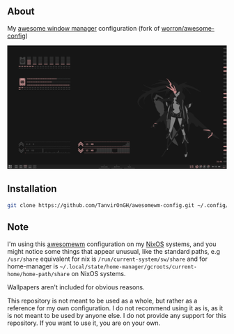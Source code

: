 ## About
My [awesome window manager](https://awesomewm.org) configuration (fork of [worron/awesome-config](https://github.com/worron/awesome-config))

![Ruby Desktop](screenshots/rosybrown_desktop.png)

## Installation
```bash
git clone https://github.com/TanvirOnGH/awesomewm-config.git ~/.config/awesome --recursive
```

## Note
I'm using this [awesomewm](https://awesomewm.org) configuration on my [NixOS](https://nixos.org) systems, and you might notice some things that appear unusual, like the standard paths, e.g `/usr/share` equivalent for nix is `/run/current-system/sw/share` and for home-manager is `~/.local/state/home-manager/gcroots/current-home/home-path/share` on NixOS systems.

Wallpapers aren't included for obvious reasons.

This repository is not meant to be used as a whole, but rather as a reference for my own configuration. I do not recommend using it as is, as it is not meant to be used by anyone else. I do not provide any support for this repository. If you want to use it, you are on your own.
